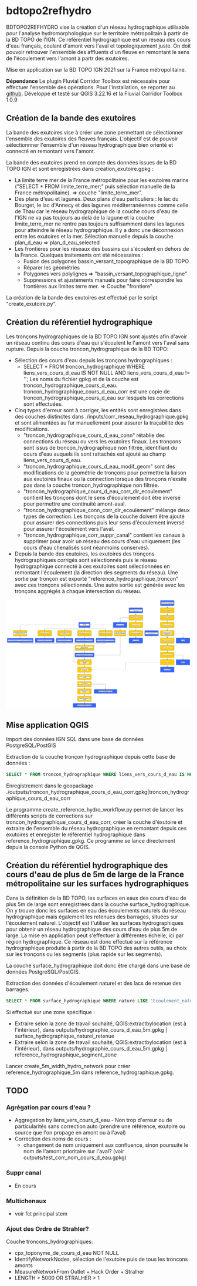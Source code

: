 # bdtopo2refhydro

BDTOPO2REFHYDRO vise la création d'un réseau hydrographique utilisable pour l'analyse hydromorphologique sur le territoire métropolitain à partir de la BD TOPO de l'IGN.
Ce référentiel hydrographique est un réseau des cours d'eau français, coulant d'amont vers l'aval et topologiquement juste. On doit pouvoir retrouver l'ensemble des affluents d'un fleuve en remontant le sens de l'écoulement vers l'amont à partr des exutoires.

Mise en application sur la BD TOPO IGN 2021 sur la France métropolitaine.

**Dépendance**
Le plugin Fluvial Corridor Toolbox est nécessaire pour effectuer l'ensemble des opérations. Pour l'installation, se reporter au [github](https://github.com/tramebleue/fct-qgis).
Développé et testé sur QGIS 3.22.16 et la Fluvial Corridor Toolbox 1.0.9

## Création de la bande des exutoires
La bande des exutoires vise à créer une zone permettant de sélectionner l'ensemble des exutoires des fleuves français. L'objectif est de pouvoir sélectionnner l'ensemble d'un réseau hydrographique bien orienté et connecté en remontant vers l'amont.

La bande des exutoires prend en compte des données issues de la BD TOPO IGN et sont enregistrées dans creation_exutoire.gpkg : 
- La limite terre mer de la France métropolitaine pour les exutoires marins ("SELECT * FROM limite_terre_mer;" puis sélection manuelle de la France métropolitaine). => couche "limite_terre_mer".
- Des plans d'eau et lagunes. Deux plans d'eau particuliers : le lac du Bourget, le lac d'Annecy et des lagunes méditerranéennes comme celle de Thau car le réseau hydrographique de la couche cours d'eau de l'IGN ne va pas toujours au delà de la lagune et la couche limite_terre_mer ne rentre pas toujours suffisamment dans les lagunes pour atteindre le réseau hydrographique. Il y a donc une déconnexion entre les exutoires et la mer. Sélection manuelle depuis la couche plan_d_eau => plan_d_eau_selected
- Les frontières pour les réseaux des bassins qui s'écoulent en dehors de la France. Quelques traitements ont été nécessaires : 
  - Fusion des polygones bassin_versant_topographique de la BD TOPO
  - Réparer les géométries
  - Polygones vers polylignes => "bassin_versant_topographique_ligne"
  - Suppressions et ajustements manuels pour faire correspondre les frontières aux limites terre mer. => Couche "frontiere"

La création de la bande des exutoires est effectué par le script "create_exutoire.py".
## Création du référentiel hydrographique

Les tronçons hydrographiques de la BD TOPO IGN sont ajustés afin d'avoir un réseau continu des cours d'eau qui s'écoulent le l'amont vers l'aval sans rupture.
Depuis la couche troncon_hydrographique de la BD TOPO:
- Sélection des cours d'eau depuis les tronçons hydrographiques :
  - SELECT * FROM troncon_hydrographique WHERE liens_vers_cours_d_eau IS NOT NULL AND liens_vers_cours_d_eau != ''; Les noms du fichier gpkg et de la couche est troncon_hydrographique_cours_d_eau. troncon_hydrographique_cours_d_eau_corr est une copie de troncon_hydrographique_cours_d_eau sur lesquels les corrections sont effectuées.
- Cinq types d'erreur sont à corriger, les entités sont enregistées dans des couches distinctes dans ./inputs/corr_reseau_hydrographique.gpkg et sont alimentées au fur manuellement pour assurer la traçabilité des modifications.
  - "troncon_hydrographique_cours_d_eau_conn" rétablie des connections du réseau ou vers les exutoires finaux. Les tronçons sont issus de troncon_hydrographique non filtrée, identifiant du cours d'eau auquels ils sont rattachés est ajouté au champ liens_vers_cours_d_eau.
  - "troncon_hydrographique_cours_d_eau_modif_geom" sont des modifications de la géométrie de tronçons pour permettre la liaison aux exutoires finaux ou la connection lorsque des tronçons n'exsite pas dans la couche troncon_hydrographique non filtrée.
  - "troncon_hydrographique_cours_d_eau_corr_dir_ecoulement" contient les tronçons dont le sens d'écoulement doit être inversé pour permettre une continuité amont-aval.
  - "troncon_hydrographique_conn_corr_dir_ecoulement" mélange deux types de correction. Les tronçons de la couche doivent être ajouté pour assurer des connections puis leur sens d'écoulement inversé pour assurer l'écoulement vers l'aval.
  - "troncon_hydrographique_corr_suppr_canal" contient les canaux à supprimer pour avoir un réseau des cours d'eau uniquement (les cours d'eau chenalisés sont néanmoins conservés).
- Depuis la bande des exutoires, les exutoires des tronçons hydrographiques corrigés sont sélectionnés puis le réseau hydrographique connecté à ces exutoires sont sélectionnées en remontant l'écoulement (la direction des segments du réseau). Une sortie par tronçon est exporté "reference_hydrographique_troncon" avec ces tronçons sélectionnés. Une autre sortie est générée avec les tronçons aggrégés à chaque intersection du réseau.

![Production workflow](referentiels_workflow.png)

## Mise application QGIS

Import des données IGN SQL dans une base de données PostgreSQL/PostGIS

Extraction de la couche tronçon hydrographique depuis cette base de données : 
``` sql
SELECT * FROM troncon_hydrographique WHERE liens_vers_cours_d_eau IS NOT NULL AND liens_vers_cours_d_eau != '';
```
Enregistrement dans le geopackage ./outputs/troncon_hydrographique_cours_d_eau_corr.gpkg|troncon_hydrographique_cours_d_eau_corr

Le programme create_reference_hydro_workflow.py permet de lancer les différents scripts de corrections sur troncon_hydrographique_cours_d_eau_corr, créer la couche d'éxutoire et extraire de l'ensemble du réseau hydrographique en remontant depuis ces exutoires et enregister le référentiel hydrographique dans reference_hydrographique.gpkg. Ce programme se lance directement depuis la console Python de QGIS.

## Création du référentiel hydrographique des cours d'eau de plus de 5m de large de la France métropolitaine sur les surfaces hydrographiques

Dans la définition de la BD TOPO, les surfaces en eaux des cours d'eau de plus 5m de large sont enregistrées dans la couche surface_hydrographique. On y trouve donc les surfaces en eau des écoulements naturels du réseau hydrographique mais également les retenues des barrages, situées sur l'écoulement naturel. L'objectif est t'utiliser les surfaces hydrographiques pour obtenir un réseau hydrographique des cours d'eau de plus 5m de large. La mise en application peut s'effectuer à différentes échelle, ici par région hydrographique. Ce réseau est donc effectué sur la référence hydrographique produite à partir de la BD TOPO des autres outils, au choix sur les tronçons ou les segments (plus rapide sur les segments).

La couche surface_hydrographique doit donc être chargé dans une base de données PostgreSQL/PostGIS.

Extraction des données d'écoulement naturel et des lacs de retenue des barrages.
``` sql
SELECT * FROM surface_hydrographique WHERE nature LIKE 'Ecoulement_naturel' OR nature LIKE 'Retenue-barrage'
```

Si effectué sur une zone spécifique : 
- Extraire selon la zone de travail souhaité, QGIS:extractbylocation (est à l'intérieur), dans outputs/hydrographie_cours_d_eau_5m.gpkg | surface_hydrographique_naturel_retenue
- Extraire selon la zone de travail souhaité, QGIS:extractbylocation (est à l'intérieur), dans outputs/hydrographie_cours_d_eau_5m.gpkg | reference_hydrographique_segment_zone

Lancer create_5m_width_hydro_network pour créer reference_hydrographique_5m dans reference_hydrographique.gpkg.

## TODO

### Agrégation par cours d'eau ?
- Aggregation by liens_vers_cours_d_eau  - Non trop d'erreur ou de particularités sans correction auto (prendre une référence, exutoire ou source que l'on propage en amont ou à l'aval)
- Correction des noms de cours : 
  - changement de nom uniquement aux confluence, sinon poursuite le nom de l'amont prioritaire sur l'aval? (voir outputs/test_corr_nom_cours_d_eau.gpkg)

### Suppr canal
- En cours

### Multichenaux
- voir fct principal stem
### Ajout des Ordre de Strahler?
Couche troncons_hydrographiques:
- cpx_toponyme_de_cours_d_eau NOT NULL
- IdentifyNetworkNodes, sélection de l'exutoire puis de tous les troncons amonts
- MeasureNetworkFrom Outlet + Hack Order + Stralher
- LENGTH > 5000 OR STRALHER > 1

